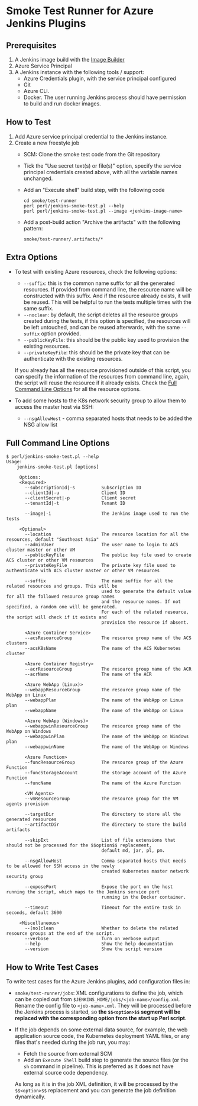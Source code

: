 # Smoke Test Runner for Azure Jenkins Plugins

## Prerequisites

1. A Jenkins image build with the [Image Builder](../image-builder)
1. Azure Service Principal
1. A Jenkins instance with the following tools / support:
   * Azure Credentials plugin, with the service principal configured
   * Git
   * Azure CLI.
   * Docker. The user running Jenkins process should have permission to build and run docker images.

## How to Test

1. Add Azure service principal credential to the Jenkins instance.
2. Create a new freestyle job
    * SCM: Clone the smoke test code from the Git repository
    * Tick the "Use secret text(s) or file(s)" option, specify the service principal credentials created above,
       with all the variable names unchanged.
    * Add an "Execute shell" build step, with the following code

       ```
       cd smoke/test-runner
       perl perl/jenkins-smoke-test.pl --help
       perl perl/jenkins-smoke-test.pl --image <jenkins-image-name>
       ```

    * Add a post-build action "Archive the artifacts" with the following pattern:

       ```
       smoke/test-runner/.artifacts/*
       ```

## Extra Options

* To test with existing Azure resources, check the following options:
   * `--suffix`: this is the common name suffix for all the generated resources. If provided
      from command line, the resource name will be constructed with this suffix. And if
      the resource already exists, it will be reused. This will be helpful to run the tests
      multiple times with the same suffix.
   * `--noclean`: by default, the script deletes all the resource groups created during the
      tests, if this option is specified, the resources will be left untouched, and can be
      reused afterwards, with the same `--suffix` option provided.
   * `--publicKeyFile`: this should be the public key used to provision the existing resources.
   * `--privateKeyFile`: this should be the private key that can be authenticate with the existing resources.

   If you already has all the resource provisioned outside of this script, you can specify
   the information of the resources from command line, again, the script will reuse the
   resource if it already exists. Check the [Full Command Line Options](#full-command-line-options)
   for all the resource options.

* To add some hosts to the K8s network security group to allow them to access the master host via SSH:
   * `--nsgAllowHost` - comma separated hosts that needs to be added the NSG allow list

## Full Command Line Options

```
$ perl/jenkins-smoke-test.pl --help
Usage:
    jenkins-smoke-test.pl [options]

     Options:
     <Required>
       --subscriptionId|-s          Subscription ID
       --clientId|-u                Client ID
       --clientSecret|-p            Client secret
       --tenantId|-t                Tenant ID

       --image|-i                   The Jenkins image used to run the tests

     <Optional>
       --location                   The resource location for all the resources, default "Southeast Asia"
       --adminUser                  The user name to login to ACS cluster master or other VM
       --publicKeyFile              The public key file used to create ACS cluster or other VM resources
       --privateKeyFile             The private key file used to authenticate with ACS cluster master or other VM resources

       --suffix                     The name suffix for all the related resources and groups. This will be
                                    used to generate the default value for all the followed resource group names
                                    and the resource names. If not specified, a random one will be generated.
                                    For each of the related resource, the script will check if it exists and
                                    provision the resource if absent.

       <Azure Container Service>
       --acsResourceGroup           The resource group name of the ACS clusters
       --acsK8sName                 The name of the ACS Kubernetes cluster

       <Azure Container Registry>
       --acrResourceGroup           The resource group name of the ACR
       --acrName                    The name of the ACR

       <Azure WebApp (Linux)>
       --webappResourceGroup        The resource group name of the WebApp on Linux
       --webappPlan                 The name of the WebApp on Linux plan
       --webappName                 The name of the WebApp on Linux

       <Azure WebApp (Windows)>
       --webappwinResourceGroup     The resource group name of the WebApp on Windows
       --webappwinPlan              The name of the WebApp on Windows plan
       --webappwinName              The name of the WebApp on Windows

       <Azure Function>
       --funcResourceGroup          The resource group of the Azure Function
       --funcStorageAccount         The storage account of the Azure Function
       --funcName                   The name of the Azure Function

       <VM Agents>
       --vmResourceGroup            The resource group for the VM agents provision

       --targetDir                  The directory to store all the generated resources
       --artifactDir                The directory to store the build artifacts

       --skipExt                    List of file extensions that should not be processed for the $$option$$ replacement,
                                    default md, jar, pl, pm.

       --nsgAllowHost               Comma separated hosts that needs to be allowed for SSH access in the newly
                                    created Kubernetes master network security group

       --exposePort                 Expose the port on the host running the script, which maps to the Jenkins service port
                                    running in the Docker container.

       --timeout                    Timeout for the entire task in seconds, default 3600

     <Miscellaneous>
       --[no]clean                  Whether to delete the related resource groups at the end of the script.
       --verbose                    Turn on verbose output
       --help                       Show the help documentation
       --version                    Show the script version
```

## How to Write Test Cases

To write test cases for the Azure Jenkins plugins, add configuration files in:

* `smoke/test-runner/jobs`: XML configurations to define the job, which can be copied out from
   `$JENKINS_HOME/jobs/<job-name>/config.xml`. Rename the config file to `<job-name>.xml`. They
   will be processed before the Jenkins process is started, so **the `$$<option>$$` segment
   will be replaced with the corresponding option from the start up Perl script**.
*  If the job depends on some external data source, for example, the web application source code,
   the Kubernetes deployment YAML files, or any files that's needed during the job run, you may:

   * Fetch the source from external SCM
   * Add an `Execute Shell` build step to generate the source files (or the `sh` command in pipeline).
      This is preferred as it does not have external source code dependency.

   As long as it is in the job XML definition, it will be processed by the `$$<option>$$` replacement
   and you can generate the job definition dynamically.
